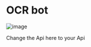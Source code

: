 #  OCR bot 
 
![image](https://user-images.githubusercontent.com/80332580/206151685-58a625f4-859a-4991-9da1-bd85ecb85b74.png)

Change the Api here to your Api
